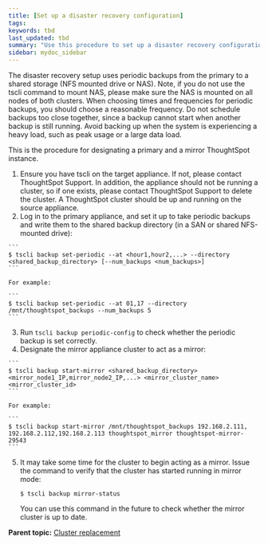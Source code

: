 ```yaml
---
title: [Set up a disaster recovery configuration]
tags:
keywords: tbd
last_updated: tbd
summary: "Use this procedure to set up a disaster recovery configuration with a primary and a mirror instance."
sidebar: mydoc_sidebar
---
```

The disaster recovery setup uses periodic backups from the primary to a shared storage \(NFS mounted drive or NAS\). Note, if you do not use the tscli command to mount NAS, please make sure the NAS is mounted on all nodes of both clusters. When choosing times and frequencies for periodic backups, you should choose a reasonable frequency. Do not schedule backups too close together, since a backup cannot start when another backup is still running. Avoid backing up when the system is experiencing a heavy load, such as peak usage or a large data load.

This is the procedure for designating a primary and a mirror ThoughtSpot instance.

1.   Ensure you have tscli on the target appliance. If not, please contact ThoughtSpot Support. In addition, the appliance should not be running a cluster, so if one exists, please contact ThoughtSpot Support to delete the cluster. A ThoughtSpot cluster should be up and running on the source appliance.
2.   Log in to the primary appliance, and set it up to take periodic backups and write them to the shared backup directory \(in a SAN or shared NFS-mounted drive\):

    ```
    $ tscli backup set-periodic --at <hour1,hour2,...> --directory <shared_backup_directory> [--num_backups <num_backups>]
    ```

    For example:

    ```
    $ tscli backup set-periodic --at 01,17 --directory /mnt/thoughtspot_backups --num_backups 5
    ```

3.   Run `tscli backup periodic-config` to check whether the periodic backup is set correctly.
4.   Designate the mirror appliance cluster to act as a mirror:

    ```
    $ tscli backup start-mirror <shared_backup_directory> <mirror_node1_IP,mirror_node2_IP,...> <mirror_cluster_name> <mirror_cluster_id>
    ```

    For example:

    ```
    $ tscli backup start-mirror /mnt/thoughtspot_backups 192.168.2.111, 192.168.2.112,192.168.2.113 thoughtspot_mirror thoughtspot-mirror-29543
    ```

5. It may take some time for the cluster to begin acting as a mirror. Issue the command to verify that the cluster has started running in mirror mode:

    ```
    $ tscli backup mirror-status
    ```

    You can use this command in the future to check whether the mirror cluster is up to date.


**Parent topic:** [Cluster replacement](../../disaster_recovery/disaster_recovery/cluster_replacement.html)
